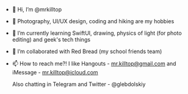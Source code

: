 - 👋 Hi, I’m @mrkilltop
- 🎒 Photography, UI/UX design, coding and hiking are my hobbies
- 🌱 I’m currently learning SwiftUI, drawing, physics of light (for photo editing) and geek's tech things 
- 💞️ I’m collaborated with Red Bread (my school friends team)
- 📫 How to reach me?! I like Hangouts - mr.killtop@gmail.com and iMessage - mr.killtop@icloud.com 
      
     Also chatting in Telegram and Twitter - @glebdolskiy

<!---
mrkilltop/mrkilltop is a ✨ special ✨ repository because its `README.md` (this file) appears on your GitHub profile.
You can click the Preview link to take a look at your changes.
--->
